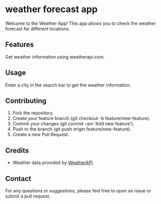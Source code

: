 # weather forecast app
Welcome to the Weather App! This app allows you to check the weather forecast for different locations.

## Features
Get weather information using weatherapi.com.

## Usage
Enter a city in the search bar to get the weather information.

## Contributing
1. Fork the repository.
2. Create your feature branch (git checkout -b feature/new-feature).
3. Commit your changes (git commit -am 'Add new feature').
4. Push to the branch (git push origin feature/new-feature).   
5. Create a new Pull Request.

## Credits
* Weather data provided by [WeatherAPI](https://www.weatherapi.com/).

## Contact
For any questions or suggestions, please feel free to open an issue or submit a pull request.
